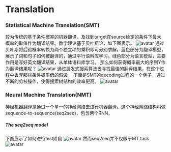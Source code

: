 # Translation
### Statistical Machine Translation(SMT)
较为传统的基于条件概率的机器翻译，及找到target在source给定的条件下最大概率的取值作为翻译结果。数学理论基于贝叶斯论，如下图表示。
![avatar](https://github.com/coderGray1296/NLP/blob/master/cs224n/pictures/6.1.png)
通过贝叶斯将后验概率转换为两个独立项的乘积即可分别求解。蓝色部分为翻译模型，展示了词和句子如何被翻译的，通过平行语料库学习。绿色部分为语言模型，主要作用是写好英文翻译结果，从单体语料库学习。
那么如何获得概率最大的序列Y作为翻译结果呢？
![avatar](https://github.com/coderGray1296/NLP/blob/master/cs224n/pictures/6.2.png)
通过启发式搜索算法去寻找最佳的翻译结果，在这个过程中丢弃那些条件概率低的假设。
下面是SMT的decoding过程的一个例子，通过不断的剪枝操作，使得搜索树结构的效率更高。
![avatar](https://github.com/coderGray1296/NLP/blob/master/cs224n/pictures/6.3.png)
### Neural Machine Translation(NMT)
神经机器翻译是通过一个单一的神经网络去进行机器翻译。这个神经网络结构叫做sequence-to-sequence(seq2seq)，包含两个RNN。
##### The seq2seq model
下图展示了如何进行test阶段
![avatar](https://github.com/coderGray1296/NLP/blob/master/cs224n/pictures/6.4.png)
然而seq2seq并不仅限于MT task
![avatar](https://github.com/coderGray1296/NLP/blob/master/cs224n/pictures/6.5.png)
